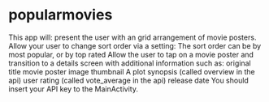 # popularmovies
This app will:
    present the user with an grid arrangement of movie posters.
    Allow your user to change sort order via a setting:
        The sort order can be by most popular, or by top rated
        Allow the user to tap on a movie poster and transition to a details screen with additional information such as:
                    original title
                    movie poster image thumbnail
                    A plot synopsis (called overview in the api)
                    user rating (called vote_average in the api)
                    release date
You should insert your API key to the MainActivity.

